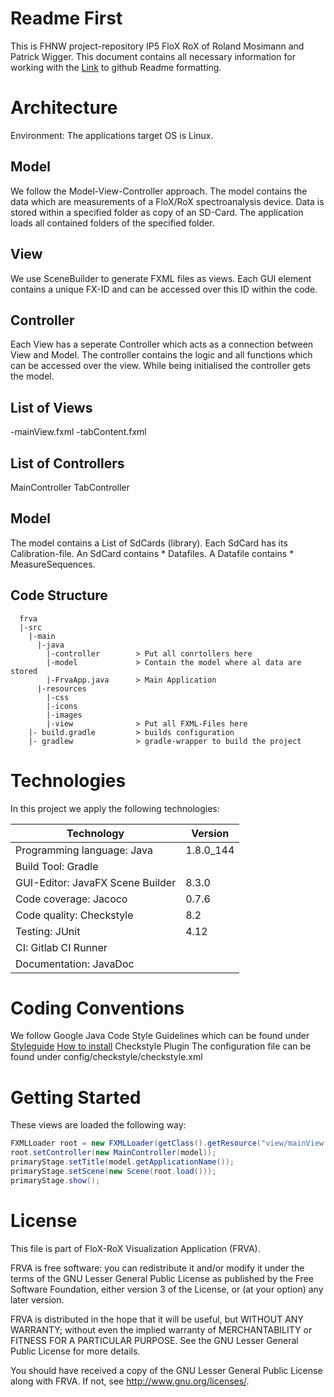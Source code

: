 
Readme First
============
This is FHNW project-repository IP5 FloX RoX of Roland Mosimann and Patrick Wigger. This document contains all necessary information for working with the 
[Link](https://github.com/adam-p/markdown-here/wiki/Markdown-Cheatsheet) to github Readme formatting.

# Architecture
Environment: The applications target OS is Linux. 

## Model
We follow the Model-View-Controller approach. The model contains the data which are measurements of a FloX/RoX spectroanalysis device.
Data is stored within a specified folder as copy of an SD-Card. The application loads all contained folders of the specified folder.

## View
We use SceneBuilder to generate FXML files as views. Each GUI element contains a unique FX-ID and can be accessed over this ID within the code.

## Controller
Each View has a seperate Controller which acts as a connection between View and Model. The controller contains the logic and all functions which can be accessed over the view. While being initialised the controller gets the model. 


## List of Views
-mainView.fxml
-tabContent.fxml

## List of Controllers
MainController
TabController

## Model
The model contains a List of SdCards (library). Each SdCard has its Calibration-file.
An SdCard contains * Datafiles. A Datafile contains * MeasureSequences. 


## Code Structure

      frva
      |-src
        |-main
          |-java
            |-controller        > Put all conrtollers here
            |-model             > Contain the model where al data are stored
            |-FrvaApp.java      > Main Application
          |-resources
            |-css               
            |-icons
            |-images
            |-view              > Put all FXML-Files here
        |- build.gradle         > builds configuration
        |- gradlew              > gradle-wrapper to build the project


# Technologies
In this project we apply the following technologies:

| Technology                       | Version   |
|----------------------------------|-----------|
| Programming language: Java       | 1.8.0_144 |
| Build Tool: Gradle               |           |
| GUI-Editor: JavaFX Scene Builder | 8.3.0     |
| Code coverage: Jacoco            | 0.7.6     |
| Code quality: Checkstyle         | 8.2       |
| Testing: JUnit                   | 4.12      |
| CI: Gitlab CI Runner             |           |
| Documentation: JavaDoc           |           |


# Coding Conventions
We follow Google Java Code Style Guidelines which can be found under [Styleguide](https://google.github.io/styleguide/javaguide.html)
[How to install](https://medium.com/@jayanga/how-to-configure-checkstyle-and-findbugs-plugins-to-intellij-idea-for-wso2-products-c5f4bbe9673a)
 Checkstyle Plugin 
The configuration file can be found under config/checkstyle/checkstyle.xml



# Getting Started

These views are loaded the following way:
```java
FXMLLoader root = new FXMLLoader(getClass().getResource("view/mainView.fxml"));
root.setController(new MainController(model));
primaryStage.setTitle(model.getApplicationName());
primaryStage.setScene(new Scene(root.load()));
primaryStage.show();
```


# License

 This file is part of FloX-RoX Visualization Application (FRVA).

 FRVA is free software: you can redistribute it and/or modify
 it under the terms of the GNU Lesser General Public License as published by
 the Free Software Foundation, either version 3 of the License, or
 (at your option) any later version.

 FRVA is distributed in the hope that it will be useful,
 but WITHOUT ANY WARRANTY; without even the implied warranty of
 MERCHANTABILITY or FITNESS FOR A PARTICULAR PURPOSE.  See the
 GNU Lesser General Public License for more details.

 You should have received a copy of the GNU Lesser General Public License
 along with FRVA. If not, see <http://www.gnu.org/licenses/>.
